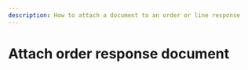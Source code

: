 ```yaml
---
description: How to attach a document to an order or line response
---
```


# Attach order response document
